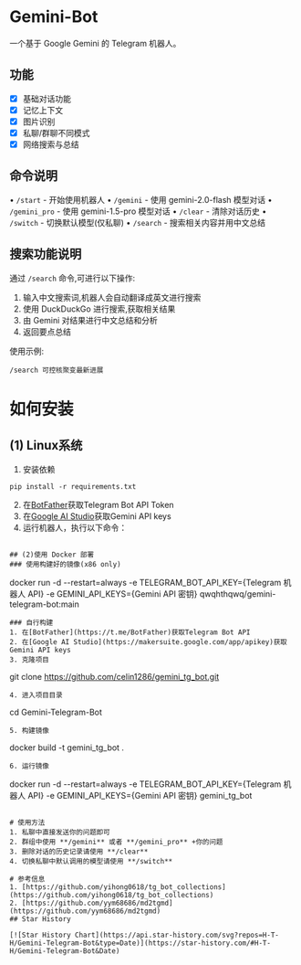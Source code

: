 # Gemini-Bot

一个基于 Google Gemini 的 Telegram 机器人。

## 功能

- [X] 基础对话功能 
- [X] 记忆上下文
- [X] 图片识别
- [X] 私聊/群聊不同模式
- [X] 网络搜索与总结

## 命令说明

• `/start` - 开始使用机器人
• `/gemini` - 使用 gemini-2.0-flash 模型对话
• `/gemini_pro` - 使用 gemini-1.5-pro 模型对话 
• `/clear` - 清除对话历史
• `/switch` - 切换默认模型(仅私聊)
• `/search` - 搜索相关内容并用中文总结

## 搜索功能说明

通过 `/search` 命令,可进行以下操作:

1. 输入中文搜索词,机器人会自动翻译成英文进行搜索
2. 使用 DuckDuckGo 进行搜索,获取相关结果
3. 由 Gemini 对结果进行中文总结和分析
4. 返回要点总结

使用示例:
```
/search 可控核聚变最新进展
```

# 如何安装
## (1) Linux系统
1. 安装依赖
```
pip install -r requirements.txt
```
2. 在[BotFather](https://t.me/BotFather)获取Telegram Bot API Token
3. 在[Google AI Studio](https://makersuite.google.com/app/apikey)获取Gemini API keys
4. 运行机器人，执行以下命令：
```

## (2)使用 Docker 部署
### 使用构建好的镜像(x86 only)
```
docker run -d --restart=always -e TELEGRAM_BOT_API_KEY={Telegram 机器人 API} -e GEMINI_API_KEYS={Gemini API 密钥} qwqhthqwq/gemini-telegram-bot:main
```
### 自行构建
1. 在[BotFather](https://t.me/BotFather)获取Telegram Bot API
2. 在[Google AI Studio](https://makersuite.google.com/app/apikey)获取Gemini API keys
3. 克隆项目
```
git clone https://github.com/celin1286/gemini_tg_bot.git
```
4. 进入项目目录
```
cd Gemini-Telegram-Bot
```
5. 构建镜像
```
docker build -t gemini_tg_bot .
```
6. 运行镜像
```
docker run -d --restart=always -e TELEGRAM_BOT_API_KEY={Telegram 机器人 API} -e GEMINI_API_KEYS={Gemini API 密钥} gemini_tg_bot
```

# 使用方法
1. 私聊中直接发送你的问题即可
2. 群组中使用 **/gemini** 或者 **/gemini_pro** +你的问题
3. 删除对话的历史记录请使用 **/clear**
4. 切换私聊中默认调用的模型请使用 **/switch**

# 参考信息
1. [https://github.com/yihong0618/tg_bot_collections](https://github.com/yihong0618/tg_bot_collections)
2. [https://github.com/yym68686/md2tgmd](https://github.com/yym68686/md2tgmd)
## Star History

[![Star History Chart](https://api.star-history.com/svg?repos=H-T-H/Gemini-Telegram-Bot&type=Date)](https://star-history.com/#H-T-H/Gemini-Telegram-Bot&Date)
